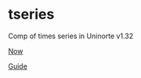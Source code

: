 # tseries
Comp of times series in Uninorte v1.32


[Now](https://raw.githack.com/keynes37/tseries/main/clases/Clase07.html)

[Guide](https://raw.githack.com/keynes37/tseries/main/GuiasdeR/Guia12.html)
